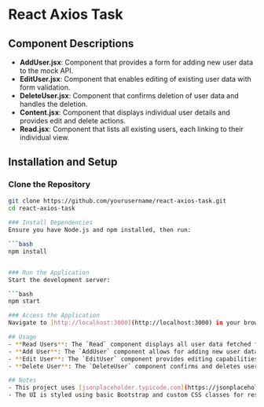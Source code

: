 # React Axios Task

## Component Descriptions
- **AddUser.jsx**: Component that provides a form for adding new user data to the mock API.
- **EditUser.jsx**: Component that enables editing of existing user data with form validation.
- **DeleteUser.jsx**: Component that confirms deletion of user data and handles the deletion.
- **Content.jsx**: Component that displays individual user details and provides edit and delete actions.
- **Read.jsx**: Component that lists all existing users, each linking to their individual view.

## Installation and Setup

### Clone the Repository
```bash
git clone https://github.com/yourusername/react-axios-task.git
cd react-axios-task    
 
### Install Dependencies
Ensure you have Node.js and npm installed, then run:

```bash
npm install


### Run the Application
Start the development server:

```bash
npm start

### Access the Application
Navigate to [http://localhost:3000](http://localhost:3000) in your browser to interact with the app.

## Usage
- **Read Users**: The `Read` component displays all user data fetched from the mock API.
- **Add User**: The `AddUser` component allows for adding new user data via a form submission.
- **Edit User**: The `EditUser` component provides editing capabilities for existing user data.
- **Delete User**: The `DeleteUser` component confirms and deletes user data.

## Notes
- This project uses [jsonplaceholder.typicode.com](https://jsonplaceholder.typicode.com) for mock API data, suitable for testing and development.
- The UI is styled using basic Bootstrap and custom CSS classes for responsiveness.



 





